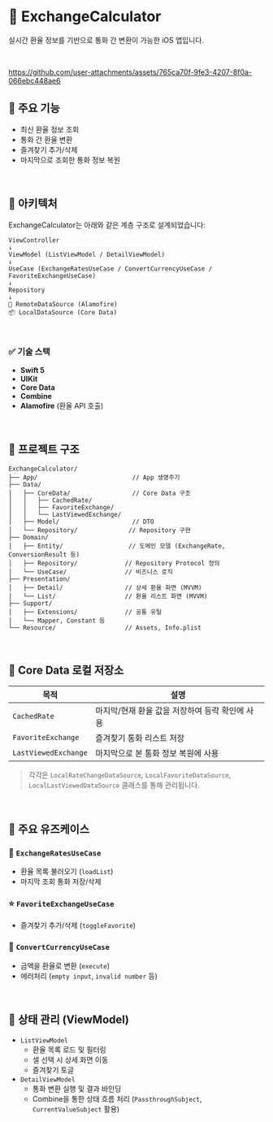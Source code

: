 # 💱 ExchangeCalculator

실시간 환율 정보를 기반으로 통화 간 변환이 가능한 iOS 앱입니다.  

<br>

https://github.com/user-attachments/assets/765ca70f-9fe3-4207-8f0a-066ebc448ae6



## 📲 주요 기능

- 최신 환율 정보 조회
- 통화 간 환율 변환
- 즐겨찾기 추가/삭제
- 마지막으로 조회한 통화 정보 복원

<br>

## 🧭 아키텍처

ExchangeCalculator는 아래와 같은 계층 구조로 설계되었습니다:
```
ViewController
↓
ViewModel (ListViewModel / DetailViewModel)
↓
UseCase (ExchangeRatesUseCase / ConvertCurrencyUseCase / FavoriteExchangeUseCase)
↓
Repository
↓
📡 RemoteDataSource (Alamofire)
📦 LocalDataSource (Core Data)
```

<br>

### ✅ 기술 스택
- **Swift 5**
- **UIKit**
- **Core Data**
- **Combine**
- **Alamofire** (환율 API 호출)

<br>

## 📁 프로젝트 구조
```
ExchangeCalculator/
├── App/                          // App 생명주기
├── Data/
│   ├── CoreData/                 // Core Data 구조
│   │   ├── CachedRate/
│   │   ├── FavoriteExchange/
│   │   └── LastViewedExchange/
│   ├── Model/                    // DTO
│   └── Repository/              // Repository 구현
├── Domain/
│   ├── Entity/                  // 도메인 모델 (ExchangeRate, ConversionResult 등)
│   ├── Repository/             // Repository Protocol 정의
│   └── UseCase/                // 비즈니스 로직
├── Presentation/
│   ├── Detail/                 // 상세 환율 화면 (MVVM)
│   └── List/                   // 환율 리스트 화면 (MVVM)
├── Support/
│   ├── Extensions/             // 공통 유틸
│   └── Mapper, Constant 등
└── Resource/                   // Assets, Info.plist
```
<br>

## 💾 Core Data 로컬 저장소

| 목적                    | 설명 |
|-------------------------|------|
| `CachedRate`            | 마지막/현재 환율 값을 저장하여 등락 확인에 사용 |
| `FavoriteExchange`      | 즐겨찾기 통화 리스트 저장 |
| `LastViewedExchange`    | 마지막으로 본 통화 정보 복원에 사용 |

> 각각은 `LocalRateChangeDataSource`, `LocalFavoriteDataSource`, `LocalLastViewedDataSource` 클래스를 통해 관리됩니다.

<br>

## 🧩 주요 유즈케이스

### 🔁 `ExchangeRatesUseCase`
- 환율 목록 불러오기 (`loadList`)
- 마지막 조회 통화 저장/삭제

### ⭐️ `FavoriteExchangeUseCase`
- 즐겨찾기 추가/삭제 (`toggleFavorite`)

### 💱 `ConvertCurrencyUseCase`
- 금액을 환율로 변환 (`execute`)
- 에러처리 (`empty input`, `invalid number` 등)

<br>

## 🧪 상태 관리 (ViewModel)

- `ListViewModel`
  - 환율 목록 로드 및 필터링
  - 셀 선택 시 상세 화면 이동
  - 즐겨찾기 토글
- `DetailViewModel`
  - 통화 변환 실행 및 결과 바인딩
  - Combine을 통한 상태 흐름 처리 (`PassthroughSubject`, `CurrentValueSubject` 활용)

<br>
